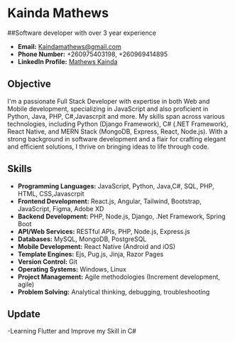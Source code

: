 # Kainda Mathews
##Software developer with over 3 year experience 

- **Email:** Kaindamathews@gmail.com
- **Phone Number:** +260975403198, +260969414895
- **LinkedIn Profile:** [Mathews Kainda](https://www.linkedin.com/in/mathews-kainda-a63187189)

## Objective

I'm a passionate Full Stack Developer with expertise in both Web and Mobile development, specializing in JavaScript and also proficient in Python, Java, PHP, C#,Javascrpit and more. My skills span across various technologies, including Python (Django Framework), C# (.NET Framework), React Native, and MERN Stack (MongoDB, Express, React, Node.js). With a strong background in software development and a flair for crafting elegant and efficient solutions, I thrive on bringing ideas to life through code.

## Skills

- **Programming Languages:** JavaScript, Python, Java,C#, SQL, PHP, HTML, CSS,Javascrpit 
- **Frontend Development:** React.js, Angular, Tailwind, Bootstrap, JavaScript, Figma, Adobe XD
- **Backend Development:** PHP, Node.js, Django, .Net Framework, Spring Boot
- **API/Web Services:** RESTful APIs, PHP, Node.js, Express.js
- **Databases:** MySQL, MongoDB, PostgreSQL
- **Mobile Development:** React Native (Android and iOS)
- **Template Engines:** Ejs, Pug.js, Jinja, Razor Pages
- **Version Control:** Git
- **Operating Systems:** Windows, Linux
- **Project Management:** Agile methodologies (Increment development, agile)
- **Problem Solving:** Analytical thinking, debugging, troubleshooting
## Update
   -Learning Flutter and Improve my Skill in C#
